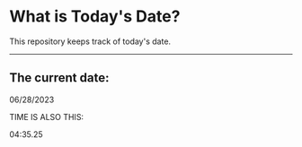 # What is Today's Date?
This repository keeps track of today's date.
* * *
 
## The current date:  
 06/28/2023 
  
  
 TIME IS ALSO THIS: 
  
 04:35.25 
  
  
